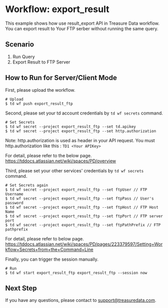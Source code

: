 # Workflow: export_result
This example shows how use result_export API in Treasure Data workflow.
You can export result to Your FTP serber without running the same query.

## Scenario

1. Run Query
2. Export Result to FTP Server

## How to Run for Server/Client Mode
First, please upload the workflow.
```
# Upload
$ td wf push export_result_ftp
```

Second, please set your td account credentials by ```td wf secrets``` command.
```
# Set Secrets
$ td wf secret --project export_result_ftp --set td.apikey
$ td wf secret --project export_result_ftp --set http.authorization
```

Note: http.authorization is used as header in your API request.
You must http.authorization like this : ```TD1 <Your APIKey>```

For detail, please refer to the below page.
https://tddocs.atlassian.net/wiki/spaces/PD/overview


Third, please set your other services' credentials by ```td wf secrets``` command.
```
# Set Secrets again
$ td wf secret --project export_result_ftp --set ftpUser // FTP Username
$ td wf secret --project export_result_ftp --set ftpPass // User's password
$ td wf secret --project export_result_ftp --set ftpHost // FTP Host Name
$ td wf secret --project export_result_ftp --set ftpPort // FTP server port
$ td wf secret --project export_result_ftp --set ftpPathPrefix // FTP pathprefix
```

For detail, please refer to below page.
https://tddocs.atlassian.net/wiki/spaces/PD/pages/223379597/Setting+Workflow+Secrets+from+the+Command+Line

Finally, you can trigger the session manually.

```
# Run
$ td wf start export_result_ftp export_result_ftp --session now
```

## Next Step
If you have any questions, please contact to support@treasuredata.com.
